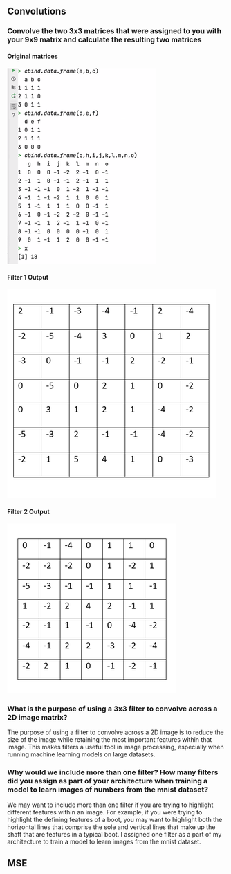 

## Convolutions

### Convolve the two 3x3 matrices that were assigned to you with your 9x9 matrix and calculate the resulting two matrices

#### Original matrices

![](OrigMatrix.png)

#### Filter 1 Output


![](Result1.png)


#### Filter 2 Output

![](Result2.png)


### What is the purpose of using a 3x3 filter to convolve across a 2D image matrix?

The purpose of using a filter to convolve across a 2D image is to reduce the size of the image while retaining the most important features within that image. This makes filters a useful tool in image processing, especially when running machine learning models on large datasets.

### Why would we include more than one filter? How many filters did you assign as part of your architecture when training a model to learn images of numbers from the mnist dataset?

We may want to include more than one filter if you are trying to highlight different features within an image. For example, if you were trying to highlight the defining features of a boot, you may want to highlight both the horizontal lines that comprise the sole and vertical lines that make up the shaft that are features in a typical boot. I assigned one filter as a part of my architecture to train a model to learn images from the mnist dataset.



## MSE
